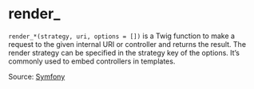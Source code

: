 # render_

`render_*(strategy, uri, options = [])` is a Twig function to make a request to the given internal URI or controller
and returns the result. The render strategy can be specified in the strategy key of the options. It’s commonly used to
embed controllers in templates.

Source: [Symfony](https://symfony.com/doc/current/reference/twig_reference.html#render)